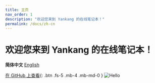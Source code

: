 ```yaml
---
title: 主页
nav_order: 1
description: "欢迎您来到 Yankang 的在线笔记本！"
permalink: /docs/zh-cn
---
```

# 欢迎您来到 Yankang 的在线笔记本！

**简体中文** [English](https://amazingkenneth.github.io)

[在 GitHub 上查看](https://github.com/Amazingkenneth/amazingkenneth.github.io){: .btn .fs-5 .mb-4 .mb-md-0 }
![Hello](https://amazingkenneth.github.io/images/hello.gif)

<script type="text/javascript">
(function (c, l, a, r, i, t, y) {
  c[a] = c[a] || function () { (c[a].q = c[a].q || []).push(arguments) };
  t = l.createElement(r); t.async = 1; t.src = "https://www.clarity.ms/tag/" + i;
  y = l.getElementsByTagName(r)[0]; y.parentNode.insertBefore(t, y);
})(window, document, "clarity", "script", "bb27tb3p62");
let media = window.matchMedia('(prefers-color-scheme: dark)');
let callback = (e) => {
    let prefersDarkMode = e.matches;
    if (prefersDarkMode) {
      jtd.setTheme('dark');
    } else {
      jtd.setTheme('light');
    }
};
if (typeof media.addEventListener === 'function') {
    media.addEventListener('change', callback);
} else if (typeof media.addListener === 'function') {
    media.addListener(callback);
}
</script>